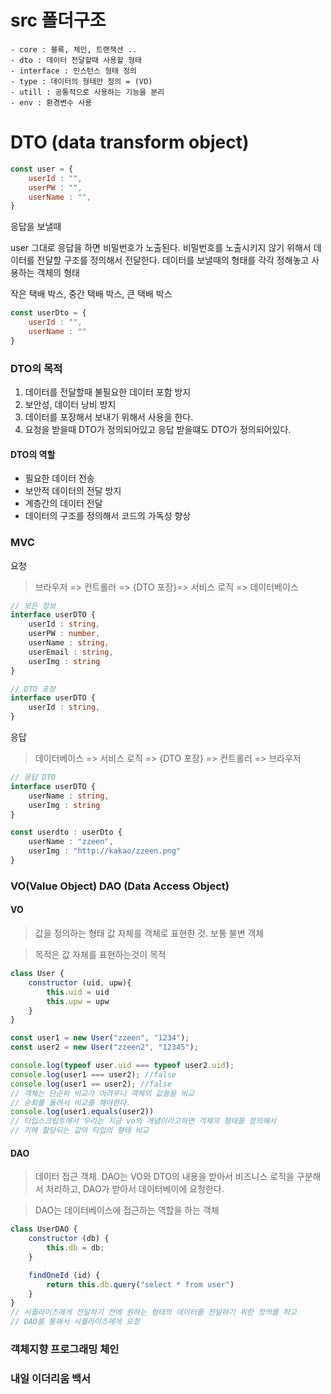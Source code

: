 # src 폴더구조

    - core : 블록, 체인, 트랜잭션 ..
    - dto : 데이터 전달할때 사용할 형태
    - interface : 인스턴스 형태 정의
    - type : 데이터의 형태만 정의 = (VO)
    - utill : 공통적으로 사용하는 기능을 분리
    - env : 환경변수 사용

# DTO (data transform object)

```js
const user = {
    userId : "",
    userPW : "",
    userName : "",
}
```

응답을 보낼때

user 그대로 응답을 하면 비밀번호가 노출된다.
비밀번호를 노출시키지 않기 위해서 데이터를 전달할 구조를 정의해서 전달한다.
데이터를 보낼때의 형태를 각각 정해놓고 사용하는 객체의 형태

작은 택배 박스, 중간 택배 박스, 큰 택배 박스

```js
const userDto = {
    userId : "",
    userName : ""
}
```

### DTO의 목적
1. 데이터를 전달할때 불필요한 데이터 포함 방지 
2. 보안성, 데이터 낭비 방지
3. 데이터를 포장해서 보내기 위해서 사용을 한다.
4. 요청을 받을때 DTO가 정의되어있고 응답 받을떄도 DTO가 정의되어있다.

#### DTO의 역할
- 필요한 데이터 전송
- 보안적 데이터의 전달 방지
- 계층간의 데이터 전달
- 데이터의 구조를 정의해서 코드의 가독성 향상

### MVC
요청
> 브라우저 => 컨트롤러 => {DTO 포장}=> 서비스 로직 => 데이터베이스 

``` ts
// 모든 정보
interface userDTO {
    userId : string,
    userPW : number,
    userName : string,
    userEmail : string,
    userImg : string
}

// DTO 포장
interface userDTO {
    userId : string,
}
```

응답
> 데이터베이스 => 서비스 로직 => {DTO 포장} => 컨트롤러 => 브라우저

``` ts
// 응답 DTO
interface userDTO {
    userName : string,
    userImg : string
}

const userdto : userDto {
    userName : "zzeen",
    userImg : "http://kakao/zzeen.png"
}
```

### VO(Value Object) DAO (Data Access Object)

#### VO
> 값을 정의하는 형태 값 자체를 객체로 표현한 것.
> 보통 불변 객체

> 목적은 값 자체를 표현하는것이 목적

```js
class User {
    constructor (uid, upw){
        this.uid = uid
        this.upw = upw
    }
}

const user1 = new User("zzeen", "1234");
const user2 = new User("zzeen2", "12345");

console.log(typeof user.uid === typeof user2.uid);
console.log(user1 === user2); //false
console.log(user1 == user2); //false
// 객체는 단순히 비교가 어려우니 객체의 값들을 비교
// 순회를 돌려서 비교를 해야한다.
console.log(user1.equals(user2))
// 타입스크립트에서 우리는 지금 vo의 개념이라고하면 객체의 형태를 정의해서
// 키에 할당되는 값의 타입의 형태 비교
```

#### DAO
> 데이터 접근 객체. 
> DAO는 VO와 DTO의 내용을 받아서
> 비즈니스 로직을 구분해서 처리하고, DAO가 받아서 데이터베이에 요청한다. 

> DAO는 데이터베이스에 접근하는 역할을 하는 객체

```js
class UserDAO {
    constructor (db) {
        this.db = db;
    }

    findOneId (id) {
        return this.db.query("select * from user")
    }
}
// 시퀄라이즈에게 전달하기 전에 원하는 형태의 데이터를 전달하기 위한 정의를 하고
// DAO를 통해서 시퀄라이즈에게 요청
```

### 객체지향 프로그래밍 체인

### 내일 이더리움 백서
